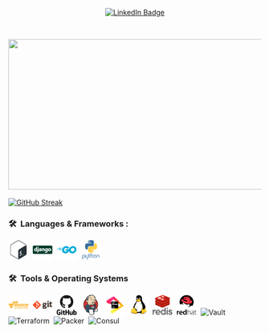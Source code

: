 <p align="center">
<a href="https://www.linkedin.com/in/stefan-de-kock/"><img src="https://img.shields.io/badge/LinkedIn-blue?style=for-the-badge&logo=linkedin&logoColor=white" alt="LinkedIn Badge"></a>
</p>

<p align="center"><img src="https://komarev.com/ghpvc/?username=Nexus357ZA&style=flat-square&color=blue" alt=""></p>

<p align="center"><img src="https://media.giphy.com/media/dWesBcTLavkZuG35MI/giphy.gif" width="600" height="300"  /></p>

  
[![GitHub Streak](http://github-readme-streak-stats.herokuapp.com?user=Nexus357ZA&hide_border=true&date_format=j%20M%5B%20Y%5D)](https://git.io/streak-stats)


### 🛠 &nbsp;Languages & Frameworks :
<p>
<img src="https://github.com/devicons/devicon/blob/master/icons/bash/bash-original.svg" title="Bash" **alt="Bash" width="40" height="40"/>&nbsp;
<img src="https://github.com/devicons/devicon/blob/master/icons/django/django-original.svg" title="Django" **alt="Django" width="40" height="40"/>&nbsp;
<img src="https://github.com/devicons/devicon/blob/master/icons/go/go-original-wordmark.svg" title="Go" **alt="Go" width="40" height="40"/>&nbsp;
<img src="https://github.com/devicons/devicon/blob/master/icons/python/python-original-wordmark.svg" title="Python" **alt="Python" width="40" height="40"/>&nbsp;
</p>

### 🛠 &nbsp;Tools & Operating Systems
<p>
<img src="https://github.com/devicons/devicon/blob/master/icons/amazonwebservices/amazonwebservices-plain-wordmark.svg" title="AWS" alt="AWS" width="40" height="40"/>&nbsp;
<img src="https://github.com/devicons/devicon/blob/master/icons/git/git-original-wordmark.svg" title="Git" **alt="Git" width="40" height="40"/>&nbsp;
<img src="https://github.com/devicons/devicon/blob/master/icons/github/github-original-wordmark.svg" title="GitHub" **alt="GitHub" width="40" height="40"/>&nbsp;
<img src="https://github.com/devicons/devicon/blob/master/icons/jenkins/jenkins-original.svg" title="Jenkins" **alt="Jenkins" width="40" height="40"/>&nbsp;
<img src="https://github.com/devicons/devicon/blob/master/icons/jetbrains/jetbrains-original.svg" title="Jetbrains" **alt="Jetbrains" width="40" height="40"/>&nbsp;
<img src="https://github.com/devicons/devicon/blob/master/icons/linux/linux-original.svg" title="Linux" **alt="Linux" width="40" height="40"/>&nbsp;
<img src="https://github.com/devicons/devicon/blob/master/icons/redis/redis-original-wordmark.svg" title="Redis" **alt="Redis" width="40" height="40"/>&nbsp;
<img src="https://github.com/devicons/devicon/blob/master/icons/redhat/redhat-original-wordmark.svg" title="RedHat" **alt="RedHat" height="40"/>&nbsp;
<img src="https://www.datocms-assets.com/2885/1620159869-brandvaultprimaryattributedcolor.svg" title="Vault" **alt="Vault" height="40"/>&nbsp;
<img src="https://www.datocms-assets.com/2885/1620155113-brandhcterraformprimaryattributedcolor.svg" title="Terraform" **alt="Terraform" height="40"/>&nbsp;
<img src="https://www.datocms-assets.com/2885/1620155103-brandhcpackerprimaryattributedcolor.svg" title="Packer" **alt="Packer" height="40"/>&nbsp;
<img src="https://www.datocms-assets.com/2885/1620155090-brandhcconsulprimaryattributedcolor.svg" title="Consul" **alt="Consul" height="40"/>&nbsp;
</p>

